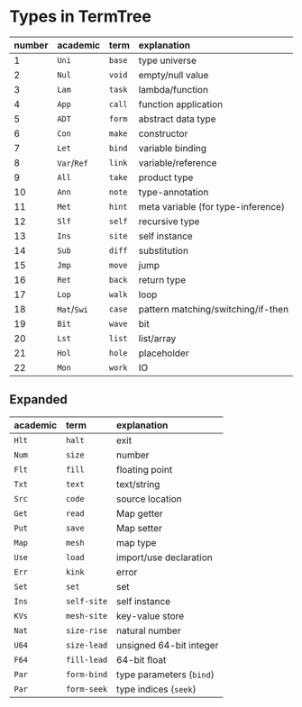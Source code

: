 # Types in TermTree

| number | academic    | term   | explanation                        |
| :----- | :---------- | :----- | :--------------------------------- |
| 1      | `Uni`       | `base` | type universe                      |
| 2      | `Nul`       | `void` | empty/null value                   |
| 3      | `Lam`       | `task` | lambda/function                    |
| 4      | `App`       | `call` | function application               |
| 5      | `ADT`       | `form` | abstract data type                 |
| 6      | `Con`       | `make` | constructor                        |
| 7      | `Let`       | `bind` | variable binding                   |
| 8      | `Var`/`Ref` | `link` | variable/reference                 |
| 9      | `All`       | `take` | product type                       |
| 10     | `Ann`       | `note` | type-annotation                    |
| 11     | `Met`       | `hint` | meta variable (for type-inference) |
| 12     | `Slf`       | `self` | recursive type                     |
| 13     | `Ins`       | `site` | self instance                      |
| 14     | `Sub`       | `diff` | substitution                       |
| 15     | `Jmp`       | `move` | jump                               |
| 16     | `Ret`       | `back` | return type                        |
| 17     | `Lop`       | `walk` | loop                               |
| 18     | `Mat`/`Swi` | `case` | pattern matching/switching/if-then |
| 19     | `Bit`       | `wave` | bit                                |
| 20     | `Lst`       | `list` | list/array                         |
| 21     | `Hol`       | `hole` | placeholder                        |
| 22     | `Mon`       | `work` | IO                                 |

## Expanded

| academic | term        | explanation              |
| :------- | :---------- | :----------------------- |
| `Hlt`    | `halt`      | exit                     |
| `Num`    | `size`      | number                   |
| `Flt`    | `fill`      | floating point           |
| `Txt`    | `text`      | text/string              |
| `Src`    | `code`      | source location          |
| `Get`    | `read`      | Map getter               |
| `Put`    | `save`      | Map setter               |
| `Map`    | `mesh`      | map type                 |
| `Use`    | `load`      | import/use declaration   |
| `Err`    | `kink`      | error                    |
| `Set`    | `set`       | set                      |
| `Ins`    | `self-site` | self instance            |
| `KVs`    | `mesh-site` | key-value store          |
| `Nat`    | `size-rise` | natural number           |
| `U64`    | `size-lead` | unsigned 64-bit integer  |
| `F64`    | `fill-lead` | 64-bit float             |
| `Par`    | `form-bind` | type parameters (`bind`) |
| `Par`    | `form-seek` | type indices (`seek`)    |
